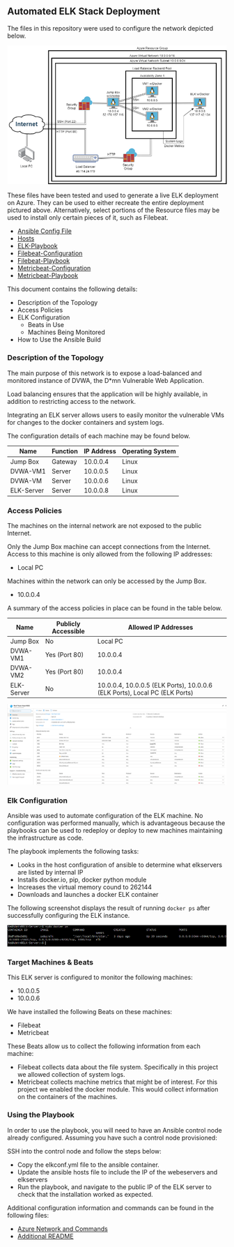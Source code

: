 ## Automated ELK Stack Deployment

The files in this repository were used to configure the network depicted below.

![](Images/Azure-Network-Diagram.png)

These files have been tested and used to generate a live ELK deployment on Azure. They can be used to either recreate the entire deployment pictured above. Alternatively, select portions of the Resource files may be used to install only certain pieces of it, such as Filebeat.

  - [Ansible Config File](Resources/ansible.cfg)
  - [Hosts](Resources/hosts)
  - [ELK-Playbook](Resources/elkconf.yml)
  - [Filebeat-Configuration](Resources/filebeat-configuration.yml)
  - [Filebeat-Playbook](Resources/filebeat-playbook.yml)
  - [Metricbeat-Configuration](Resources/metricbeat-configuration.yml)
  - [Metricbeat-Playbook](Resources/metricbeat-playbook.yml)

This document contains the following details:
- Description of the Topology
- Access Policies
- ELK Configuration
  - Beats in Use
  - Machines Being Monitored
- How to Use the Ansible Build


### Description of the Topology

The main purpose of this network is to expose a load-balanced and monitored instance of DVWA, the D*mn Vulnerable Web Application.

Load balancing ensures that the application will be highly available, in addition to restricting access to the network.

Integrating an ELK server allows users to easily monitor the vulnerable VMs for changes to the docker containers and system logs.

The configuration details of each machine may be found below.

| Name        | Function | IP Address | Operating System |
|-------------|----------|------------|------------------|
| Jump Box    | Gateway  | 10.0.0.4   | Linux            |
| DVWA-VM1    | Server   | 10.0.0.5   | Linux            |
| DVWA-VM     | Server   | 10.0.0.6   | Linux            |
| ELK-Server  | Server   | 10.0.0.8   | Linux            |

### Access Policies

The machines on the internal network are not exposed to the public Internet. 

Only the Jump Box machine can accept connections from the Internet. Access to this machine is only allowed from the following IP addresses:
- Local PC

Machines within the network can only be accessed by the Jump Box.
- 10.0.0.4

A summary of the access policies in place can be found in the table below.

| Name       | Publicly Accessible | Allowed IP Addresses                                                            |
|------------|---------------------|---------------------------------------------------------------------------------|
| Jump Box   | No                  | Local PC                                                                        |
| DVWA-VM1   | Yes (Port 80)       | 10.0.0.4                                                                        |
| DVWA-VM2   | Yes (Port 80)       | 10.0.0.4                                                                        |
| ELK-Server | No                  | 10.0.0.4, 10.0.0.5 (ELK Ports), 10.0.0.6 (ELK Ports), Local PC (ELK Ports)      |

![](Images/Network-Security-Group.PNG)

### Elk Configuration

Ansible was used to automate configuration of the ELK machine. No configuration was performed manually, which is advantageous because the playbooks can be used to redeploy or deploy to new machines maintaining the infrastructure as code.

The playbook implements the following tasks:
- Looks in the host configuration of ansible to determine what elkservers are listed by internal IP
- Installs docker.io, pip, docker python module
- Increases the virtual memory cound to 262144
- Downloads and launches a docker ELK container

The following screenshot displays the result of running `docker ps` after successfully configuring the ELK instance.

![](Images/docker_ps_output.png)

### Target Machines & Beats
This ELK server is configured to monitor the following machines:
- 10.0.0.5
- 10.0.0.6

We have installed the following Beats on these machines:
- Filebeat
- Metricbeat

These Beats allow us to collect the following information from each machine:
- Filebeat collects data about the file system. Specifically in this project we allowed collection of system logs.
- Metricbeat collects machine metrics that might be of interest. For this project we enabled the docker module. This would collect information on the containers of the machines.

### Using the Playbook
In order to use the playbook, you will need to have an Ansible control node already configured. Assuming you have such a control node provisioned: 

SSH into the control node and follow the steps below:
- Copy the elkconf.yml file to the ansible container.
- Update the ansible hosts file to include the IP of the webeservers and elkservers
- Run the playbook, and navigate to the public IP of the ELK server to check that the installation worked as expected.


Additional configuration information and commands can be found in the following files:
- [Azure Network and Commands](Resources/Azure-Network-and-Commands)
- [Additional README](Arch-README.md)